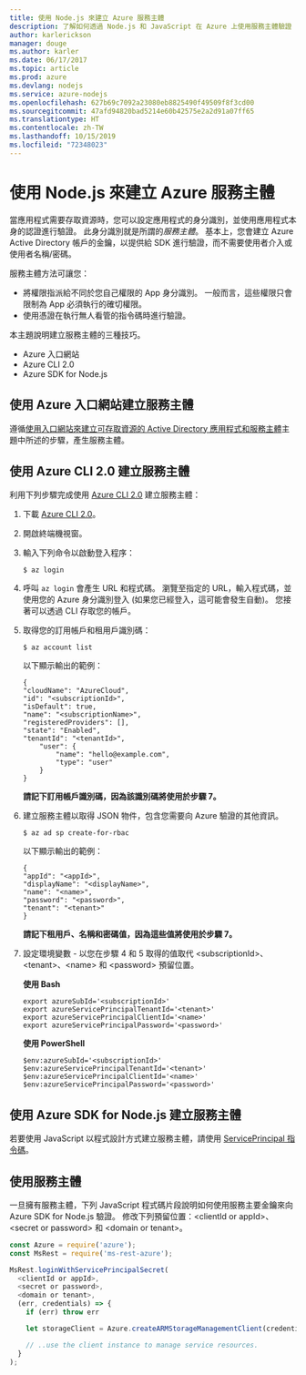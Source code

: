 ```yaml
---
title: 使用 Node.js 來建立 Azure 服務主體
description: 了解如何透過 Node.js 和 JavaScript 在 Azure 上使用服務主體驗證
author: karlerickson
manager: douge
ms.author: karler
ms.date: 06/17/2017
ms.topic: article
ms.prod: azure
ms.devlang: nodejs
ms.service: azure-nodejs
ms.openlocfilehash: 627b69c7092a23080eb8825490f49509f8f3cd00
ms.sourcegitcommit: 47afd94820bad5214e60b42575e2a2d91a07ff65
ms.translationtype: HT
ms.contentlocale: zh-TW
ms.lasthandoff: 10/15/2019
ms.locfileid: "72348023"
---
```

# <a name="create-an-azure-service-principal-with-nodejs"></a>使用 Node.js 來建立 Azure 服務主體 

當應用程式需要存取資源時，您可以設定應用程式的身分識別，並使用應用程式本身的認證進行驗證。 此身分識別就是所謂的*服務主體*。 基本上，您會建立 Azure Active Directory 帳戶的金鑰，以提供給 SDK 進行驗證，而不需要使用者介入或使用者名稱/密碼。

服務主體方法可讓您：
- 將權限指派給不同於您自己權限的 App 身分識別。 一般而言，這些權限只會限制為 App 必須執行的確切權限。
- 使用憑證在執行無人看管的指令碼時進行驗證。

本主題說明建立服務主體的三種技巧。

- Azure 入口網站
- Azure CLI 2.0
- Azure SDK for Node.js

## <a name="create-a-service-principal-using-the-azure-portal"></a>使用 Azure 入口網站建立服務主體

遵循[使用入口網站來建立可存取資源的 Active Directory 應用程式和服務主體](https://azure.microsoft.com/documentation/articles/resource-group-create-service-principal-portal/)主題中所述的步驟，產生服務主體。

## <a name="create-a-service-principal-using-the-azure-cli-20"></a>使用 Azure CLI 2.0 建立服務主體

利用下列步驟完成使用 [Azure CLI 2.0](/cli/azure/install-az-cli2) 建立服務主體：

1. 下載 [Azure CLI 2.0](/cli/azure/install-az-cli2)。

2. 開啟終端機視窗。

3. 輸入下列命令以啟動登入程序：

    ```shell
    $ az login
    ```

4. 呼叫 `az login` 會產生 URL 和程式碼。 瀏覽至指定的 URL，輸入程式碼，並使用您的 Azure 身分識別登入 (如果您已經登入，這可能會發生自動)。 您接著可以透過 CLI 存取您的帳戶。

5. 取得您的訂用帳戶和租用戶識別碼：

    ```shell
    $ az account list
    ```

    以下顯示輸出的範例：

    ```shell
    {
    "cloudName": "AzureCloud",
    "id": "<subscriptionId>",
    "isDefault": true,
    "name": "<subscriptionName>",
    "registeredProviders": [],
    "state": "Enabled",
    "tenantId": "<tenantId>",
        "user": {
            "name": "hello@example.com",
            "type": "user"
        }
    }
    ```

    **請記下訂用帳戶識別碼，因為該識別碼將使用於步驟 7。**

6. 建立服務主體以取得 JSON 物件，包含您需要向 Azure 驗證的其他資訊。

    ```shell
    $ az ad sp create-for-rbac
    ```

    以下顯示輸出的範例：

    ```shell
    {
    "appId": "<appId>",
    "displayName": "<displayName>",
    "name": "<name>",
    "password": "<password>",
    "tenant": "<tenant>"
    }
    ```

    **請記下租用戶、名稱和密碼值，因為這些值將使用於步驟 7。**

7. 設定環境變數 - 以您在步驟 4 和 5 取得的值取代 &lt;subscriptionId>、&lt;tenant>、&lt;name> 和 &lt;password> 預留位置。 

    **使用 Bash**

    ```shell
    export azureSubId='<subscriptionId>'
    export azureServicePrincipalTenantId='<tenant>'
    export azureServicePrincipalClientId='<name>'
    export azureServicePrincipalPassword='<password>'
    ```

    **使用 PowerShell**

    ```shell
    $env:azureSubId='<subscriptionId>'
    $env:azureServicePrincipalTenantId='<tenant>'
    $env:azureServicePrincipalClientId='<name>'
    $env:azureServicePrincipalPassword='<password>'
    ```

## <a name="create-a-service-principal-using-the-azure-sdk-for-nodejs"></a>使用 Azure SDK for Node.js 建立服務主體

若要使用 JavaScript 以程式設計方式建立服務主體，請使用 [ServicePrincipal 指令碼](https://github.com/Azure/azure-sdk-for-node/tree/master/Documentation/ServicePrincipal)。   

## <a name="using-the-service-principal"></a>使用服務主體

一旦擁有服務主體，下列 JavaScript 程式碼片段說明如何使用服務主要金鑰來向 Azure SDK for Node.js 驗證。 修改下列預留位置：&lt;clientId or appId>、&lt;secret or password> 和 &lt;domain or tenant>。

```javascript
const Azure = require('azure');
const MsRest = require('ms-rest-azure');

MsRest.loginWithServicePrincipalSecret(
  <clientId or appId>,
  <secret or password>,
  <domain or tenant>,
  (err, credentials) => {
    if (err) throw err

    let storageClient = Azure.createARMStorageManagementClient(credentials, '<azure-subscription-id>');

    // ..use the client instance to manage service resources.
  }
);
```
